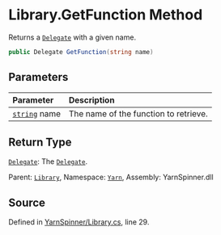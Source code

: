 # Library.GetFunction Method

Returns a [`Delegate`](https://docs.microsoft.com/dotnet/api/System.Delegate) with a given name.


```csharp
public Delegate GetFunction(string name)
```

## Parameters
|Parameter|Description|
|:---|:---|
|[`string`](https://docs.microsoft.com/dotnet/api/System.String) name|The name of the function to retrieve.|
## Return Type
[`Delegate`](https://docs.microsoft.com/dotnet/api/System.Delegate): The [`Delegate`](https://docs.microsoft.com/dotnet/api/System.Delegate).



<div class="class-metadata">

Parent: [`Library`](/api/csharp/yarn/library.md), Namespace: [`Yarn`](/api/csharp/yarn/README.md), Assembly: YarnSpinner.dll
</div>

## Source
Defined in [YarnSpinner/Library.cs](https://github.com/YarnSpinnerTool/YarnSpinner//blob/develop/YarnSpinner/Library.cs#L29), line 29.
